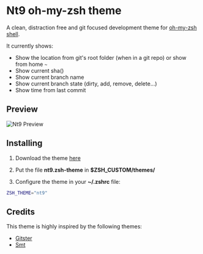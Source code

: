 # Nt9 oh-my-zsh theme

A clean, distraction free and git focused development theme for [oh-my-zsh shell](https://github.com/robbyrussell/oh-my-zsh). 

It currently shows:
* Show the location from git's root folder (when in a git repo) or show from home `~`
* Show current sha()
* Show current branch name
* Show current branch state (dirty, add, remove, delete...)
* Show time from last commit

## Preview

![Nt9 Preview](https://raw.githubusercontent.com/lenguyenthanh/nt9-oh-my-zsh-theme/master/nt9.png)

## Installing

1. Download the theme [here](https://raw.githubusercontent.com/lenguyenthanh/nt9-oh-my-zsh-theme/master/nt9.zsh-theme)

2. Put the file **nt9.zsh-theme** in **$ZSH_CUSTOM/themes/**

3. Configure the theme in your **~/.zshrc** file:

```bash
ZSH_THEME="nt9"
```
## Credits

This theme is highly inspired by the following themes:
* [Gitster](https://github.com/shashankmehta/dotfiles/blob/master/thesetup/zsh/.oh-my-zsh/custom/themes/gitster.zsh-theme)
* [Smt](https://github.com/robbyrussell/oh-my-zsh/blob/master/themes/smt.zsh-theme)

